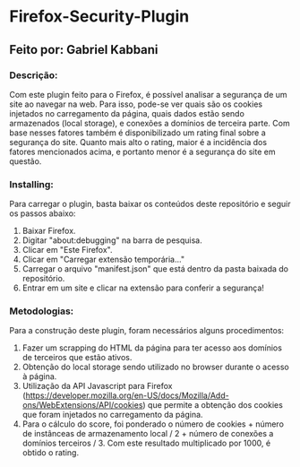 # Firefox-Security-Plugin
## Feito por: Gabriel Kabbani

### Descrição:

Com este plugin feito para o Firefox, é possível analisar a segurança de um site ao navegar na web. Para isso, pode-se ver quais são os cookies injetados no carregamento da página, quais dados estão sendo armazenados (local storage), e conexões a domínios de terceira parte. Com base nesses fatores também é disponibilizado um rating final sobre a segurança do site. Quanto mais alto o rating, maior é a incidência dos fatores mencionados acima, e portanto menor é a segurança do site em questão.

### Installing:

Para carregar o plugin, basta baixar os conteúdos deste repositório e seguir os passos abaixo:
  1. Baixar Firefox.
  2. Digitar "about:debugging" na barra de pesquisa.
  3. Clicar em "Este Firefox".
  4. Clicar em "Carregar extensão temporária..."
  5. Carregar o arquivo "manifest.json" que está dentro da pasta baixada do repositório.
  6. Entrar em um site e clicar na extensão para conferir a segurança!

### Metodologias:

Para a construção deste plugin, foram necessários alguns procedimentos: 
  1. Fazer um scrapping do HTML da página para ter acesso aos domínios de terceiros que estão ativos.
  2. Obtenção do local storage sendo utilizado no browser durante o acesso à página.
  3. Utilização da API Javascript para Firefox (https://developer.mozilla.org/en-US/docs/Mozilla/Add-ons/WebExtensions/API/cookies) que permite a obtenção dos cookies que foram injetados no carregamento da página.
  4. Para o cálculo do score, foi ponderado o número de cookies + número de instânceas de armazenamento local / 2 + número de conexões a domínios terceiros / 3. Com este resultado multiplicado por 1000, é obtido o rating.
